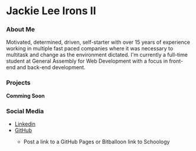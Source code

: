 <!DOCTYPE html>
<html>
<head>
	<title></title>
</head>
<body>
<h1>Jackie Lee Irons II</h1>
<h3>About Me</h3>
<p>Motivated, determined, driven, self-starter with over 15 years of experience working in multiple fast paced companies where it was necessary to multitask and change as the environment dictated. I'm currently a full-time student at General Assembly for Web Development with a focus in front-end and back-end development.</p>


<h3>Projects</h3>
<p><b>Comming Soon</b></p>



<h3>Social Media</h3>
<ul>
<li> <a href="https://www.linkedin.com/in/jackie-irons-ii-a7060418/">Linkedin</a></li>
<li><a href="https://github.com/Jay-77">GitHub</a></li>
</body>
</html>

- Post a link to a GitHub Pages or Bitballoon link to Schoology
